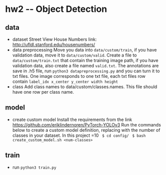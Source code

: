 # hw2 -- Object Detection
## data
- dataset
  Street View House Numbers
  link: http://ufldl.stanford.edu/housenumbers/
- data preprocessing
  Move you data into `data/custom/train`, if you have validation data, move it to `data/custom/valid`.
  Create a file to `data/custom/train.txt` that contain the training image path, if you have validation data, also create a file named `valid.txt`.
  The annotations are save in .h5 file, run `python3 datapreprocessing.py` and you can turn it to txt files.
  One image corresponds to one txt file, each txt files row contain `label_idx x_center y_center width height`
 - class
   Add class names to data/custom/classes.names. This file should have one row per class name.

## model
- create custom model
  Install the requirements from the link
  https://github.com/eriklindernoren/PyTorch-YOLOv3
  Run the commands below to create a custom model definition, replacing <num-classes> with the number of classes in your dataset. In this project <num-classes>=10
   ` $ cd config/`
   ` $ bash create_custom_model.sh <num-classes>`
   
 
## train
- run `python3 train.py` 
